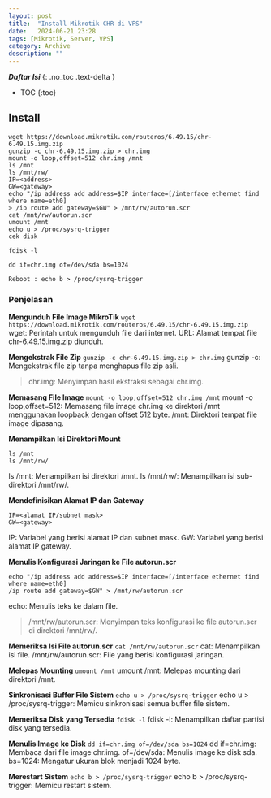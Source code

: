 ```yaml
---
layout: post
title:  "Install Mikrotik CHR di VPS"
date:   2024-06-21 23:28
tags: [Mikrotik, Server, VPS]
category: Archive
description: ""
---
```


***Daftar Isi***
{: .no_toc .text-delta }

- TOC
{:toc}


## Install
```
wget https://download.mikrotik.com/routeros/6.49.15/chr-6.49.15.img.zip
gunzip -c chr-6.49.15.img.zip > chr.img
mount -o loop,offset=512 chr.img /mnt
ls /mnt
ls /mnt/rw/
IP=<address>
GW=<gateway>
echo "/ip address add address=$IP interface=[/interface ethernet find where name=eth0]
> /ip route add gateway=$GW" > /mnt/rw/autorun.scr
cat /mnt/rw/autorun.scr
umount /mnt
echo u > /proc/sysrq-trigger
cek disk 
	
fdisk -l

dd if=chr.img of=/dev/sda bs=1024

Reboot : echo b > /proc/sysrq-trigger
```

### Penjelasan
**Mengunduh File Image MikroTik**
```wget https://download.mikrotik.com/routeros/6.49.15/chr-6.49.15.img.zip```
wget: Perintah untuk mengunduh file dari internet.
URL: Alamat tempat file chr-6.49.15.img.zip diunduh.

**Mengekstrak File Zip**
```gunzip -c chr-6.49.15.img.zip > chr.img```
gunzip -c: Mengekstrak file zip tanpa menghapus file zip asli.
> chr.img: Menyimpan hasil ekstraksi sebagai chr.img.

**Memasang File Image**
```mount -o loop,offset=512 chr.img /mnt```
mount -o loop,offset=512: Memasang file image chr.img ke direktori /mnt menggunakan loopback dengan offset 512 byte.
/mnt: Direktori tempat file image dipasang.

**Menampilkan Isi Direktori Mount**
```
ls /mnt
ls /mnt/rw/
```
ls /mnt: Menampilkan isi direktori /mnt.
ls /mnt/rw/: Menampilkan isi sub-direktori /mnt/rw/.

**Mendefinisikan Alamat IP dan Gateway**
```
IP=<alamat IP/subnet mask>
GW=<gateway>
```
IP: Variabel yang berisi alamat IP dan subnet mask.
GW: Variabel yang berisi alamat IP gateway.

**Menulis Konfigurasi Jaringan ke File autorun.scr**
```
echo "/ip address add address=$IP interface=[/interface ethernet find where name=eth0]
/ip route add gateway=$GW" > /mnt/rw/autorun.scr
```
echo: Menulis teks ke dalam file.
> /mnt/rw/autorun.scr: Menyimpan teks konfigurasi ke file autorun.scr di direktori /mnt/rw/.

**Memeriksa Isi File autorun.scr**
```cat /mnt/rw/autorun.scr```
cat: Menampilkan isi file.
/mnt/rw/autorun.scr: File yang berisi konfigurasi jaringan.

**Melepas Mounting**
```umount /mnt```
umount /mnt: Melepas mounting dari direktori /mnt.

**Sinkronisasi Buffer File Sistem**
```echo u > /proc/sysrq-trigger```
echo u > /proc/sysrq-trigger: Memicu sinkronisasi semua buffer file sistem.

**Memeriksa Disk yang Tersedia**
```fdisk -l```
fdisk -l: Menampilkan daftar partisi disk yang tersedia.

**Menulis Image ke Disk**
```dd if=chr.img of=/dev/sda bs=1024```
dd if=chr.img: Membaca dari file image chr.img.
of=/dev/sda: Menulis image ke disk sda.
bs=1024: Mengatur ukuran blok menjadi 1024 byte.

**Merestart Sistem**
```echo b > /proc/sysrq-trigger```
echo b > /proc/sysrq-trigger: Memicu restart sistem.